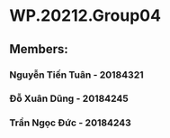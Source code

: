 # WP.20212.Group04
## Members:
### Nguyễn Tiến Tuân - 20184321
### Đỗ Xuân Dũng - 20184245
### Trần Ngọc Đức - 20184243
